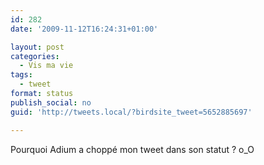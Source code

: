 ```yaml
---
id: 282
date: '2009-11-12T16:24:31+01:00'

layout: post
categories:
  - Vis ma vie
tags:
  - tweet
format: status
publish_social: no
guid: 'http://tweets.local/?birdsite_tweet=5652885697'

---
```


Pourquoi Adium a choppé mon tweet dans son statut ? o\_O